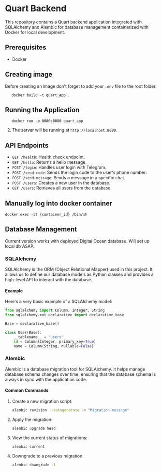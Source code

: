 
# Quart Backend

This repository contains a Quart backend application integrated with SQLAlchemy and Alembic for database management containerized with Docker for local development.

## Prerequisites

- Docker

## Creating image

Before creating an image don't forget to add your `.env` file to the root folder.

```
   docker build -t quart_app .
```

## Running the Application

```
   docker run -p 8080:8080 quart_app
```


2. The server will be running at `http://localhost:8080`.

## API Endpoints

- `GET /health`: Health check endpoint.
- `GET /hello`: Returns a hello message.
- `POST /login`: Handles user login with Telegram.
- `POST /send-code`: Sends the login code to the user's phone number.
- `POST /send-message`: Sends a message in a specific chat.
- `POST /users`: Creates a new user in the database.
- `GET /users`: Retrieves all users from the database.

## Manually log into docker container

```
docker exec -it {container_id} /bin/sh
```

## Database Management

Current version works with deployed Digital Ocean database. Will set up local db ASAP. 

### SQLAlchemy

SQLAlchemy is the ORM (Object Relational Mapper) used in this project. It allows us to define our database models as Python classes and provides a high-level API to interact with the database.

#### Example

Here's a very basic example of a SQLAlchemy model:

```python
from sqlalchemy import Column, Integer, String
from sqlalchemy.ext.declarative import declarative_base

Base = declarative_base()

class User(Base):
    __tablename__ = "users"
    id = Column(Integer, primary_key=True)
    name = Column(String, nullable=False)
```

### Alembic

Alembic is a database migration tool for SQLAlchemy. It helps manage database schema changes over time, ensuring that the database schema is always in sync with the application code.

#### Common Commands

1. Create a new migration script:

   ```sh
   alembic revision --autogenerate -m "Migration message"
   ```

2. Apply the migration:

   ```sh
   alembic upgrade head
   ```

3. View the current status of migrations:

   ```sh
   alembic current
   ```

4. Downgrade to a previous migration:

   ```sh
   alembic downgrade -1
   ```
